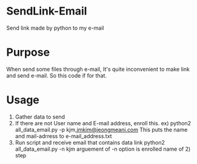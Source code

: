 # SendLink-Email
Send link made by python to my e-mail

# Purpose
When send some files through e-mail, It's quite inconvenient to make link and send e-mail.
So this code if for that.

# Usage
1) Gather data to send
2) If there are not User name and E-mail address, enroll this.
 ex) python2 all_data_email.py -p kjm,jmkim@jeongmeani.com
 This puts the name and mail-adrress to e-mail_address.txt
3) Run script and receive email that contains data link
 python2 all_data_email.py -n kjm
 arguement of -n option is enrolled name of 2) step
